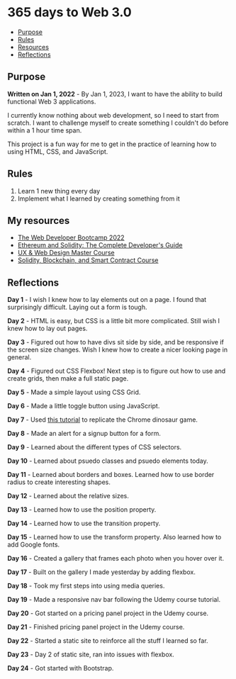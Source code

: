 # 365 days to Web 3.0

- [Purpose](#purpose)
- [Rules](#rules)
- [Resources](#my-resources)
- [Reflections](#reflections)

## Purpose
__Written on Jan 1, 2022__ - By Jan 1, 2023, I want to have the ability to build functional Web 3 applications. 

I currently know nothing about web development, so I need to start from scratch. 
I want to challenge myself to create something I couldn't do before within a 1 hour time span.

This project is a fun way for me to get in the practice of learning how to using HTML, CSS, and JavaScript. 

## Rules
1. Learn 1 new thing every day
1. Implement what I learned by creating something from it


## My resources
- [The Web Developer Bootcamp 2022](https://www.udemy.com/course/the-web-developer-bootcamp/)
- [Ethereum and Solidity: The Complete Developer's Guide](https://www.udemy.com/course/ethereum-and-solidity-the-complete-developers-guide/)
- [UX & Web Design Master Course](https://www.udemy.com/course/ux-web-design-master-course-strategy-design-development/)
- [Solidity, Blockchain, and Smart Contract Course](https://www.youtube.com/watch?v=M576WGiDBdQ&list=WL&index=4&t=1804s)

## Reflections
__Day 1__ - I wish I knew how to lay elements out on a page. I found that surprisingly difficult. Laying out a form is tough.

__Day 2__ - HTML is easy, but CSS is a little bit more complicated. Still wish I knew how to lay out pages.

__Day 3__ - Figured out how to have divs sit side by side, and be responsive if the screen size changes. Wish I knew how to create a nicer looking page in general.

__Day 4__ - Figured out CSS Flexbox! Next step is to figure out how to use and create grids, then make a full static page.

__Day 5__ - Made a simple layout using CSS Grid.

__Day 6__ - Made a little toggle button using JavaScript.

__Day 7__ - Used [this tutorial](https://www.youtube.com/watch?v=bG2BmmYr9NQ) to replicate the Chrome dinosaur game.

__Day 8__ - Made an alert for a signup button for a form.

__Day 9__ - Learned about the different types of CSS selectors.

__Day 10__ - Learned about psuedo classes and psuedo elements today.

__Day 11__ - Learned about borders and boxes. Learned how to use border radius to create interesting shapes.

__Day 12__ - Learned about the relative sizes.

__Day 13__ - Learned how to use the position property.

__Day 14__ - Learned how to use the transition property.

__Day 15__ - Learned how to use the transform property. Also learned how to add Google fonts.

__Day 16__ - Created a gallery that frames each photo when you hover over it.

__Day 17__ - Built on the gallery I made yesterday by adding flexbox.

__Day 18__ - Took my first steps into using media queries.

__Day 19__ - Made a responsive nav bar following the Udemy course tutorial.

__Day 20__ - Got started on a pricing panel project in the Udemy course.

__Day 21__ - Finished pricing panel project in the Udemy course.

__Day 22__ - Started a static site to reinforce all the stuff I learned so far.

__Day 23__ - Day 2 of static site, ran into issues with flexbox.

__Day 24__ - Got started with Bootstrap.